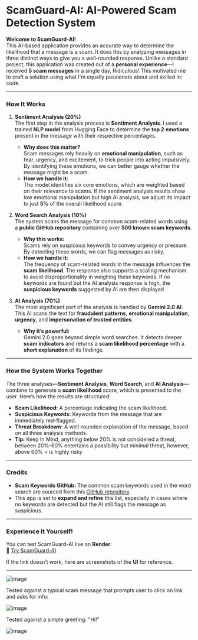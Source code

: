 # ScamGuard-AI: AI-Powered Scam Detection System

**Welcome to ScamGuard-AI!**  
This AI-based application provides an accurate way to determine the likelihood that a message is a scam. It does this by analyzing messages in three distinct ways to give you a well-rounded response. Unlike a standard project, this application was created out of a **personal experience**—I received **5 scam messages** in a single day, Ridiculous! This motivated me to craft a solution using what I'm equally passionate about and skilled in: code. 

---

### **How It Works**

1. **Sentiment Analysis (20%)**  
   The first step in the analysis process is **Sentiment Analysis**. I used a trained **NLP model** from Hugging Face to determine the **top 2 emotions** present in the message with their respective percentages.  
   - **Why does this matter?**  
     Scam messages rely heavily on **emotional manipulation**, such as fear, urgency, and excitement, to trick people into acting impulsively. By identifying these emotions, we can better gauge whether the message might be a scam.  
   - **How we handle it:**  
     The model identifies six core emotions, which are weighted based on their relevance to scams. If the sentiment analysis results show low emotional manipulation but high AI analysis, we adjust its impact to just **5%** of the overall likelihood score.  

2. **Word Search Analysis (10%)**  
   The system scans the message for common scam-related words using a **public GitHub repository** containing over **500 known scam keywords**.  
   - **Why this works:**  
     Scams rely on suspicious keywords to convey urgency or pressure. By detecting these words, we can flag messages as risky.  
   - **How we handle it:**  
     The frequency of scam-related words in the message influences the **scam likelihood**. The response also supports a scaling mechanism to avoid disproportionality in weighing these keywords. If no keywords are found but the AI analysis response is high, the **suspicious keywords** suggested by AI are then displayed

3. **AI Analysis (70%)**  
   The most significant part of the analysis is handled by **Gemini 2.0 AI**. This AI scans the text for **fraudulent patterns**, **emotional manipulation**, **urgency**, and **impersonation of trusted entities**.  
   - **Why it’s powerful:**  
     Gemini 2.0 goes beyond simple word searches. It detects deeper **scam indicators** and returns a **scam likelihood percentage** with a **short explanation** of its findings.  
 

---

### **How the System Works Together**

The three analyses—**Sentiment Analysis**, **Word Search**, and **AI Analysis**—combine to generate a **scam likelihood** score, which is  presented to the user. Here’s how the results are structured:

- **Scam Likelihood:** A percentage indicating the scam likelihood.
- **Suspicious Keywords:** Keywords from the message that are immediately red-flagged.
- **Threat Breakdown:** A well-rounded explanation of the message, based on all three analysis methods.
- **Tip:** Keep In Mind, anything below 20% is not considered a threat, between 20%-60% entertains a possibility but minimal threat, however, above 60% > is highly risky

---

### **Credits**

- **Scam Keywords GitHub:** The common scam keywords used in the word search are sourced from this [GitHub repository](https://gist.github.com/prasidhda/13c9303be3cbc4228585a7f1a06040a3).  
- This app is set to **expand and refine** this list, especially in cases where no keywords are detected but the AI still flags the message as suspicious.

---

 ### **Experience It Yourself!**

You can test ScamGuard-AI live on **Render**:  
🔗 [Try ScamGuard-AI](https://scamguard-ai.onrender.com)

If the link doesn’t work, here are screenshots of the **UI** for reference.

---

![image](https://github.com/user-attachments/assets/d093c20f-9a22-4a74-9160-80695a39e726)

Tested against a typical scam message that prompts user to click on link and asks for info:

![image](https://github.com/user-attachments/assets/ea442f4d-cede-4ea2-b11f-6b5444a94ebe)


Tested against a simple greeting: "Hi!"

![image](https://github.com/user-attachments/assets/4ba3fee8-33c1-434d-b86a-709c9295073b)


